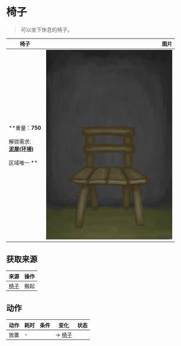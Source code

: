 # 椅子  
> 可以坐下休息的椅子。  
  
  椅子  |   图片   
 ----  |  ----:   
 **重量：**750<br><br>** 解锁需求: **<br>[泥屋(环境)](Env_MudHut.md)<br><br>** 区域唯一 **  |  ![](Sprite/Chair.png)   
  
## 获取来源  
来源  |  操作  
----  |  ----  
[椅子](ChairPlaced.md)  |  搬起  
## 动作  
动作  |  耗时  |  条件  |  变化  |  状态  
----  |  ----  |  ----  |  ----  |  ----  
放置<br>  |  -  |    |  → [椅子](ChairPlaced.md)  |    
